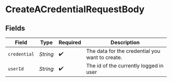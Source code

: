 # CreateACredentialRequestBody


## Fields

| Field                                           | Type                                            | Required                                        | Description                                     |
| ----------------------------------------------- | ----------------------------------------------- | ----------------------------------------------- | ----------------------------------------------- |
| `credential`                                    | *String*                                        | :heavy_check_mark:                              | The data for the credential you want to create. |
| `userId`                                        | *String*                                        | :heavy_check_mark:                              | The id of the currently logged in user          |